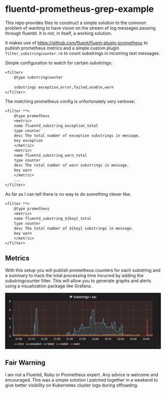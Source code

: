# fluentd-prometheus-grep-example

This repo provides files to construct a simple solution to the common problem of wanting to have vision on the stream of log messages passing through fluentd.  It is not, in itself, a working solution.

It makes use of https://github.com/fluent/fluent-plugin-prometheus to publish prometheus metrics and a simple custom plugin `filter_substringcounter.rb` to count substrings in incoming text messages.

Simple configuration to watch for certain substrings:

```
<filter>
    @type substringcounter

    substrings exception,error,failed,unable,warn
</filter>
```

The matching prometheus config is unfortunately very verbose:

```
<filter **>
    @type prometheus
    <metric>
    name fluentd_substring_exception_total
    type counter
    desc The total number of exception substrings in message.
    key exception
    </metric>
    <metric>
    name fluentd_substring_warn_total
    type counter
    desc The total number of warn substrings in message.
    key warn
    </metric>    
    ...
</filter>
```

As far as I can tell there is no way to do something clever like:

```
<filter **>
    @type prometheus
    <metric>
    name fluentd_substring_${key}_total
    type counter
    desc The total number of ${key} substrings in message.
    key warn
    </metric>  
</filter>
```

## Metrics

With this setup you will publish prometheus counters for each substring and a summary to track the total processing time incurred by adding the substringcounter filter.  This will allow you to generate graphs and alerts using a visualization package like Grafana.

![grafana screenshot](screenshots/grafana_screen.png)

## Fair Warning

I am not a Fluentd, Ruby or Prometheus expert.  Any advice is welcome and encouraged.  This was a simple solution I patched together in a weekend to give better visibility on Kubernetes cluster logs during offloading. 
